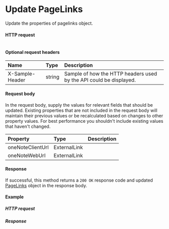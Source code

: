 # Update PageLinks

Update the properties of pagelinks object.
#### HTTP request
```http

```

#### Optional request headers
| Name       | Type | Description|
|:-----------|:------|:----------|
| X-Sample-Header  | string  | Sample of how the HTTP headers used by the API could be displayed.|

#### Request body
In the request body, supply the values for relevant fields that should be updated. Existing properties that are not included in the request body will maintain their previous values or be recalculated based on changes to other property values. For best performance you shouldn't include existing values that haven't changed.

| Property	   | Type	|Description|
|:---------------|:--------|:----------|
|oneNoteClientUrl|ExternalLink||
|oneNoteWebUrl|ExternalLink||

#### Response
If successful, this method returns a `200 OK` response code and updated [PageLinks](../resources/pagelinks.md) object in the response body.
#### Example
##### HTTP request
##### Response

